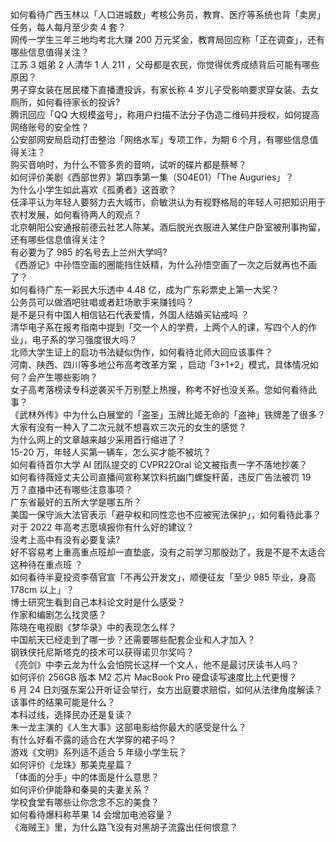 如何看待广西玉林以「人口进城数」考核公务员，教育、医疗等系统也背「卖房」任务，每人每月至少卖 4 套？  
网传一学生三年三地均考北大赚 200 万元奖金，教育局回应称「正在调查」，还有哪些信息值得关注？  
江苏 3 姐弟 2 人清华 1 人 211 ，父母都是农民，你觉得优秀成绩背后可能有哪些原因？  
男子穿女装在居民楼下直播遭投诉，有家长称 4 岁儿子受影响要求穿女装、去女厕所，如何看待家长的投诉?  
腾讯回应「QQ 大规模盗号」，称用户扫描不法分子伪造二维码并授权，如何提高网络账号的安全性？  
公安部网安局启动打击整治「网络水军」专项工作，为期 6 个月，有哪些信息值得关注？  
购买音响时，为什么不管多贵的音响，试听的碟片都是蔡琴？  
如何评价美剧《西部世界》第四季第一集（S04E01）「The Auguries」？  
为什么小学生如此喜欢《孤勇者》这首歌？  
任泽平认为年轻人要努力去大城市，俞敏洪认为有视野格局的年轻人可把知识用于农村发展，如何看待两人的观点？  
北京朝阳公安通报前德云社艺人陈某，酒后脱光衣服进入某住户卧室被刑事拘留，还有哪些信息值得关注？  
有必要为了 985 的名号去上兰州大学吗?  
《西游记》中孙悟空画的圈能挡住妖精，为什么孙悟空画了一次之后就再也不画了？  
如何看待广东一彩民大乐透中 4.48 亿，成为广东彩票史上第一大奖？  
公务员可以做酒吧驻唱或者赶场歌手来赚钱吗？  
是不是只有中国人相信钻石代表爱情，外国人结婚买钻戒吗 ？  
清华电子系在报考指南中提到「交一个人的学费，上两个人的课，写四个人的作业」，电子系的学习强度很大吗？  
北师大学生证上的启功书法疑似伪作，如何看待北师大回应该事件？  
河南、陕西、四川等多地公布高考改革方案 ，启动「3+1+2」模式，具体情况如何？会产生哪些影响？  
女子高考落榜读专科逆袭买千万别墅上热搜，称考不好也没关系。您如何看待此事？  
《武林外传》中为什么白展堂的「盗圣」玉牌比姬无命的「盗神」铁牌差了很多？  
大家有没有一种入了二次元就不想喜欢三次元的女生的感觉？  
为什么网上的文章越来越少采用首行缩进了？  
15-20 万，年轻人买第一辆车，怎么买才能不被坑？  
如何看待首尔大学 AI 团队提交的 CVPR22Oral 论文被指责一字不落地抄袭？  
如何看待薇娅丈夫公司直播间宣称某饮料抗幽门螺旋杆菌，违反广告法被罚 19 万？直播中还有哪些注意事项？  
广东省最好的五所大学是哪五所？  
美国一保守派大法官表示「避孕权和同性恋也不应被宪法保护」，如何看待此事？  
对于 2022 年高考志愿填报你有什么好的建议？  
没考上高中有没有必要复读?  
好不容易考上重高重点班却一直垫底，没有之前学习那股劲了，我是不是不太适合这种待在重点班 ？  
如何看待半夏投资李蓓官宣「不再公开发文」，顺便征友「至少 985 毕业，身高 178cm 以上」？  
博士研究生看到自己本科论文时是什么感受？  
作家和编剧怎么找灵感？  
陈晓在电视剧《梦华录》中的表现怎么样？  
中国航天已经走到了哪一步？还需要哪些配套企业和人才加入？  
钢铁侠托尼斯塔克的技术可以获得诺贝尔奖吗？  
《亮剑》中李云龙为什么会怕院长这样一个文人，他不是最讨厌读书人吗？  
如何评价 256GB  版本 M2 芯片 MacBook Pro 硬盘读写速度比上代更慢？  
6 月 24 日刘强东案公开听证会举行，女方出庭要求赔偿，如何从法律角度解读？该事件的结果可能是什么？  
本科过线，选择民办还是复读？  
朱一龙主演的《人生大事》这部电影给你最大的感受是什么？  
有什么好看不露的适合在大学穿的裙子吗？  
游戏《文明》系列适不适合 5 年级小学生玩？  
如何评价《龙珠》那美克星篇？  
「体面的分手」中的体面是什么意思？  
如何评价伊能静和秦昊的夫妻关系？  
学校食堂有哪些让你念念不忘的美食？  
如何看待爆料称苹果 14 会增加电池容量？  
《海贼王》里，为什么路飞没有对黑胡子流露出任何恨意？  
